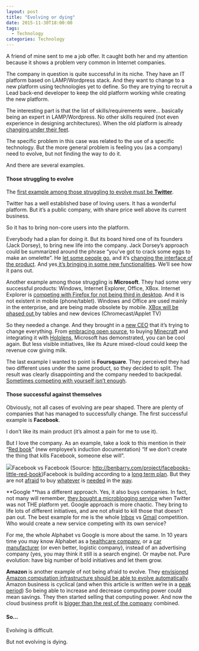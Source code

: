 ```yaml
---
layout: post
title: "Evolving or dying"
date: 2015-11-30T18:00:00
tags:
  - Technology
categories: Technology
---
```


A friend of mine sent to me a job offer. It caught both her and my attention because it shows a problem very common in Internet companies.

The company in question is quite successful in its niche. They have an IT platform based on LAMP/Wordpress stack. And they want to change to a new platform using technologies yet to define. So they are trying to recruit a Lead back-end developer to keep the old platform working while creating the new platform.

The interesting part is that the list of skills/requirements were… basically being an expert in LAMP/Wordpress. No other skills required (not even experience in designing architectures). When the old platform is already[ changing under their feet](https://developer.wordpress.com/calypso/).

The specific problem in this case was related to the use of a specific technology. But the more general problem is feeling you (as a company) need to evolve, but not finding the way to do it.

And there are several examples.

#### Those struggling to evolve

The [first example among those struggling to evolve must be **Twitter**](https://medium.com/@adamscrabble/starting-the-twitter-post-mortem-1ae524c264b6#.jxhykemqi).

Twitter has a well established base of loving users. It has a wonderful platform. But it’s a public company, with share price well above its current business.

So it has to bring non-core users into the platform.

Everybody had a plan for doing it. But its board hired one of its founders (Jack Dorsey), to bring new life into the company. Jack Dorsey’s approach could be summarized around the phrase “you’ve got to crack some eggs to make an omelette”. He [let some people go](http://www.wired.com/2015/10/twitter-layoffs/), and it’s [changing the interface of the product](http://www.wired.com/2015/11/twitter-ditching-stars-for-hearts-are-about-getting-new-users-and-keeping-them/). And yes[ it’s bringing in some new functionalities](https://about.twitter.com/moments). We’ll see how it pans out.

Another example among those struggling is **Microsoft**. They had some very successful products: Windows, Internet Explorer, Office, XBox. Internet Explorer is [competing with Firefox for not being third in desktop](http://gs.statcounter.com/). And it is not existent in mobile (phone/tablet). Windows and Office are used mainly in the enterprise, and are being made obsolete by mobile. [XBox will be phased out ](http://ben-evans.com/benedictevans/2015/11/24/tv-mobile-and-the-living-room)by tables and new devices (Chromecast/Applet TV)

So they needed a change. And they brought in a [new CEO](https://en.wikipedia.org/wiki/Satya_Nadella) that it’s trying to change everything. From [embracing open source](https://github.com/Microsoft), to buying [Minecraft](http://www.bbc.co.uk/news/technology-29204518) and integrating it with [Hololens](http://www.microsoft.com/microsoft-hololens/en-us), Microsoft has demonstrated, you can be cool again. But less visible initiatives, like its Azure mixed-cloud could keep the revenue cow giving milk.

The last example I wanted to point is **Foursquare**. They perceived they had two different uses under the same product, so they decided to split. The result was clearly disappointing and the company needed to backpedal. [Sometimes competing with yourself isn’t enough](http://www.engadget.com/2015/06/24/foursquare-swarm-split/).

#### Those successful against themselves

Obviously, not all cases of evolving are pear shaped. There are plenty of companies that has managed to successfully change. The first successful example is **Facebook**.

I don’t like its main product (it’s almost a pain for me to use it).

But I love the company. As an example, take a look to this mention in their “[Red book](http://benbarry.com/project/facebooks-little-red-book)” (new employee’s induction documentation) “If we don’t create the thing that kills Facebook, someone else will”.

![](/img/1*TvQxdyFdX4bH4uCDvtxZKA.jpeg)Facebook vs Facebook (Source: <http://benbarry.com/project/facebooks-little-red-book>)Facebook is building according to a [long term plan](http://www.fastcompany.com/3052885/mark-zuckerberg-facebook). But they are not [afraid](http://techcrunch.com/2009/08/10/facebook-acquires-friendfeed/) to buy [whatever](http://newsroom.fb.com/news/2012/04/facebook-to-acquire-instagram/) is [needed](http://newsroom.fb.com/news/2014/02/facebook-to-acquire-whatsapp/) in the [way](https://www.facebook.com/zuck/posts/10101319050523971).

**Google **has a different approach. Yes, it also buys companies. In fact, not many will remember, [they bought a microblogging service](http://readwrite.com/2007/10/09/google_acquires_jaiku) when Twitter was not THE platform yet. Google approach is more chaotic. They bring to life lots of different initiatives, and are not afraid to kill those that doesn’t pan out. The best example for me is the whole [Inbox](https://inbox.google.com/) vs [Gmail](https://mail.google.com/) competition. Who would create a new service competing with its own service?

For me, the whole Alphabet vs Google is more about the same. In 10 years time you may know Alphabet as a [healthcare company](http://www.forbes.com/sites/bijankhosravi/2015/09/22/alphabetgoogle-targets-healthcare-innovations-will-boost-opportunities-for-entrepreneurs/), or a [car manufacturer](https://www.google.com/selfdrivingcar/) (or even better, logistic company), instead of an advertising company (yes, you may think it still is a search engine). Or maybe not. Pure evolution: have big number of bold initiatives and let them grow.

**Amazon** is another example of not being afraid to evolve. They [envisioned Amazon computation infrastructure should be able to evolve automatically](https://en.wikipedia.org/wiki/Amazon_Web_Services#History). Amazon business is cyclical (and when this article is written we’re in a [peak period](https://medium.com/@gonfva/amazon-fire-prepare-for-fireos-edc2c94c961c#.7sxuxiha3)) So being able to increase and decrease computing power could mean savings. They then started selling that computing power. And now the cloud business profit is [bigger than the rest of the company](http://time.com/4084897/amazon-amzn-aws/) combined.

#### So…

Evolving is difficult.

But not evolving is dying.
